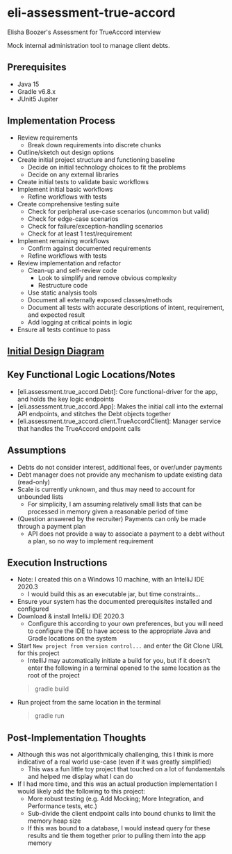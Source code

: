 # eli-assessment-true-accord

Elisha Boozer's Assessment for TrueAccord interview

Mock internal administration tool to manage client debts.

## Prerequisites

* Java 15
* Gradle v6.8.x
* JUnit5 Jupiter

## Implementation Process

* Review requirements
    * Break down requirements into discrete chunks
* Outline/sketch out design options
* Create initial project structure and functioning baseline
    * Decide on initial technology choices to fit the problems
    * Decide on any external libraries
* Create initial tests to validate basic workflows
* Implement initial basic workflows
    * Refine workflows with tests
* Create comprehensive testing suite
    * Check for peripheral use-case scenarios (uncommon but valid)
    * Check for edge-case scenarios
    * Check for failure/exception-handling scenarios
    * Check for at least 1 test/requirement
* Implement remaining workflows
    * Confirm against documented requirements
    * Refine workflows with tests
* Review implementation and refactor
    * Clean-up and self-review code
        * Look to simplify and remove obvious complexity
        * Restructure code
    * Use static analysis tools
    * Document all externally exposed classes/methods
    * Document all tests with accurate descriptions of intent, requirement, and expected result
    * Add logging at critical points in logic
* Ensure all tests continue to pass

## [Initial Design Diagram](https://excalidraw.com/#json=4713253091409920,gnH0Pgw1gomnldl30SsccQ)

## Key Functional Logic Locations/Notes

* [eli.assessment.true_accord.Debt]: Core functional-driver for the app, and holds the key logic endpoints
* [eli.assessment.true_accord.App]: Makes the initial call into the external API endpoints, and stitches the
  Debt objects together
* [eli.assessment.true_accord.client.TrueAccordClient]: Manager service that handles the TrueAccord endpoint calls

## Assumptions

* Debts do not consider interest, additional fees, or over/under payments
* Debt manager does not provide any mechanism to update existing data (read-only)
* Scale is currently unknown, and thus may need to account for unbounded lists
    * For simplicity, I am assuming relatively small lists that can be processed in memory given a reasonable period of
      time
* (Question answered by the recruiter) Payments can only be made through a payment plan
    * API does not provide a way to associate a payment to a debt without a plan, so no way to implement requirement

## Execution Instructions

* Note: I created this on a Windows 10 machine, with an IntelliJ IDE 2020.3
  * I would build this as an executable jar, but time constraints...
* Ensure your system has the documented prerequisites installed and configured
* Download & install IntelliJ IDE 2020.3
  * Configure this according to your own preferences, but you will need to configure the IDE to have access to the
    appropriate Java and Gradle locations on the system
* Start `New project from version control...` and enter the Git Clone URL for this project
  * IntelliJ may automatically initiate a build for you, but if it doesn't enter the following in a terminal opened to
    the same location as the root of the project
  > gradle build
* Run project from the same location in the terminal
  > gradle run

## Post-Implementation Thoughts

* Although this was not algorithmically challenging, this I think is more indicative of a real world use-case (even if it was greatly simplified)
  * This was a fun little toy project that touched on a lot of fundamentals and helped me display what I can do
* If I had more time, and this was an actual production implementation I would likely add the following to this project:
  * More robust testing (e.g. Add Mocking; More Integration, and Performance tests, etc.)
  * Sub-divide the client endpoint calls into bound chunks to limit the memory heap size
  * If this was bound to a database, I would instead query for these results and tie them together prior to pulling them into the app memory
